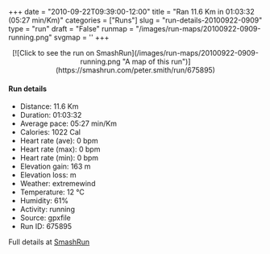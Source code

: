 +++
date = "2010-09-22T09:39:00-12:00"
title = "Ran 11.6 Km in 01:03:32 (05:27 min/Km)"
categories = ["Runs"]
slug = "run-details-20100922-0909"
type = "run"
draft = "False"
runmap = "/images/run-maps/20100922-0909-running.png"
svgmap = '<polyline points="100 44, 99 43, 98 43, 87 54, 85 55, 83 54, 77 54, 75 53, 69 55, 65 58, 54 66, 41 71, 37 69, 36 67, 36 65, 32 62, 28 62, 22 64, 14 61, 12 60, 11 57, 9 54, 3 49, 2 49, 0 47, 0 46, 4 43, 11 42, 14 40, 17 40, 22 37, 24 36, 31 30, 42 29, 49 33, 52 34, 57 36, 81 34, 85 36, 86 38, 87 39, 89 38, 89 37, 92 38, 93 39, 95 40, 96 41, 98 42, 100 44">'
+++



<!--more-->

<center>
[![Click to see the run on SmashRun](/images/run-maps/20100922-0909-running.png "A map of this run")](https://smashrun.com/peter.smith/run/675895)
</center>

#### Run details

* Distance: 11.6 Km
* Duration: 01:03:32
* Average pace: 05:27 min/Km
* Calories: 1022 Cal
* Heart rate (ave): 0 bpm
* Heart rate (max): 0 bpm
* Heart rate (min): 0 bpm
* Elevation gain: 163 m
* Elevation loss:  m
* Weather: extremewind
* Temperature: 12 &deg;C
* Humidity: 61%
* Activity: running
* Source: gpxfile
* Run ID: 675895

Full details at [SmashRun](https://smashrun.com/peter.smith/run/675895)